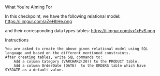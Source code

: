What You're Aiming For

In this checkpoint, we have the following relational model: https://i.imgur.com/aZeHhHe.png

and their corresponding data types tables: https://i.imgur.com/vx1xFvS.png

Instructions

    You are asked to create the above given relational model using SQL language and based on the different mentioned constraints.
    After creating tables, write SQL commands to:
        Add a column Category (VARCHAR2(20)) to the PRODUCT table.
        Add a column OrderDate (DATE)  to the ORDERS table which have SYSDATE as a default value.
